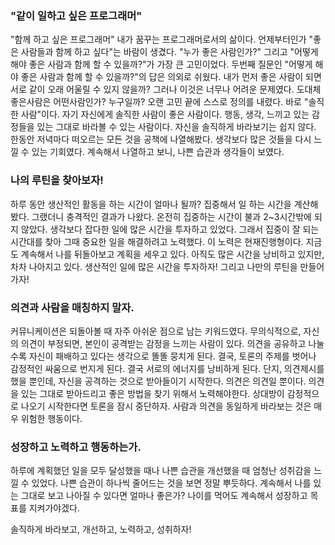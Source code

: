### "같이 일하고 싶은 프로그래머"

"함께 하고 싶은 프로그래머" 내가 꿈꾸는 프로그래머로서의 삶이다.
언제부터인가 "좋은 사람들과 함께 하고 싶다"는 바람이 생겼다.
"누가 좋은 사람인가?" 그리고 "어떻게 해야 좋은 사람과 함께 할 수 있을까?"가 가장 큰 고민이었다.
두번째 질문인 "어떻게 해야 좋은 사람과 함께 할 수 있을까?"의 답은 의외로 쉬웠다.
내가 먼저 좋은 사람이 되면 서로 같이 오래 어울릴 수 있지 않을까? 그러나 이것은 너무나 어려운 문제였다.
도대체 좋은사람은 어떤사람인가? 누구일까? 오랜 고민 끝에 스스로 정의를 내렸다.
바로 "솔직한 사람"이다. 자기 자신에게 솔직한 사람이 좋은 사람이다.
행동, 생각, 느끼고 있는 감정들을 있는 그대로 바라볼 수 있는 사람이다.
자신을 솔직하게 바라보기는 쉽지 않다. 한동안 저녁마다 떠오르는 모든 것을 공책에 나열해봤다.
생각보다 많은 것들을 다시 느낄 수 있는 기회였다. 계속해서 나열하고 보니, 나쁜 습관과 생각들이 보였다.

### 나의 루틴을 찾아보자!

하루 동안 생산적인 활동을 하는 시간이 얼마나 될까? 집중해서 일 하는 시간을 계산해봤다.
그랬더니 충격적인 결과가 나왔다. 온전히 집중하는 시간이 불과 2~3시간밖에 되지 않았다.
생각보다 잡다한 일에 많은 시간을 투자하고 있었다.
그래서 집중이 잘 되는 시간대를 찾아 그때 중요한 일을 해결하려고 노력했다.
이 노력은 현재진행형이다. 지금도 계속해서 나를 뒤돌아보고 계획을 세우고 있다.
아직도 많은 시간을 낭비하고 있지만, 차차 나아지고 있다.
생산적인 일에 많은 시간을 투자하자!
그리고 나만의 루틴을 만들어가자!

### 의견과 사람을 매칭하지 말자.

커뮤니케이션은 되돌아볼 때 자주 아쉬운 점으로 남는 키워드였다.
무의식적으로, 자신의 의견이 부정되면, 본인이 공격받는 감정을 느끼는 사람이 있다.
의견을 공유하고 나눌수록 자신이 패배하고 있다는 생각으로 똘똘 뭉치게 된다. 
결국, 토론의 주제를 벗어나 감정적인 싸움으로 번지게 된다. 결국 서로의 에너지를 낭비하게 된다. 
 단지, 의견제시를 했을 뿐인데, 자신을 공격하는 것으로 받아들이기 시작한다. 
의견은 의견일 뿐이다. 의견을 있는 그대로 받아드리고 좋은 방법을 찾기 위해서 노력해야한다. 상대방이 감정적으로 나오기 시작한다면 토론을 잠시 중단하자. 
사람과 의견을 동일하게 바라보는 것은 매우 위험한 행동이다.

### 성장하고 노력하고 행동하는가.

하루에 계획했던 일을 모두 달성했을 때나 나쁜 습관을 개선했을 때 엄청난 성취감을 느낄 수 있었다.
나쁜 습관이 하나씩 줄어드는 것을 보면 정말 뿌듯하다.
계속해서 나를 있는 그대로 보고 나아질 수 있다면 얼마나 좋은가?
나이를 먹어도 계속해서 성장하고 목표를 지켜가야겠다.

솔직하게 바라보고, 개선하고, 노력하고, 성취하자!
